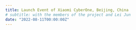 ```yaml
---
title: Launch Event of Xiaomi CyberOne, Beijing, China
# subtitle: with the members of the project and Lei Jun
date: "2022-08-11T00:00:00Z"
---
```


